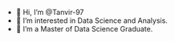 - 👋 Hi, I’m @Tanvir-97
- 👀 I’m interested in Data Science and Analysis.
- 🌱 I’m a Master of Data Science Graduate.

<!---
Tanvir-97/Tanvir-97 is a ✨ special ✨ repository because its `README.md` (this file) appears on your GitHub profile.
You can click the Preview link to take a look at your changes.
--->
